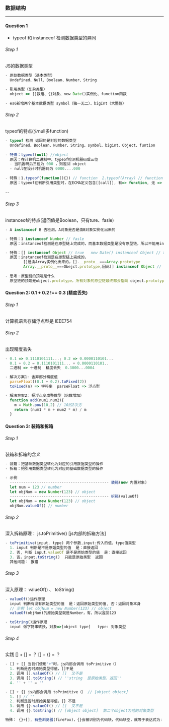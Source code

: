 ### 数据结构

---

#### Question 1
- typeof 和 instanceof 检测数据类型的异同
###### Step 1
JS的数据类型

```js
- 原始数据类型（基本类型）
  Undefined、Null、Boolean、Number、String
  
- 引用类型（复杂类型）
  object => []数组、{}对象、new Date()实例化、function函数
  
- es6新增两个基本数据类型 symbol（独一无二）、bigInt（大整性）
```

###### Step 2
typeof的特点(少null多function)
```js
- typeof 检测 返回的是对应的数据类型
  Undefined、Boolean、Number、String、symbol、bigint、Object、funtion
  
- 特殊：typeof(null) //object
  原因：在计算机二进制中，typeof检测机器码后三位
  - 当机器码后三位为 000 ，则返回 object
  - null在设计时机器码为 0000....000
  
- 特殊：1.typeof(function(){}) // function  2.typeof(Array) // function 
  原因：typeof在判断引用类型时，在ECMA定义包含[[call]], 有=> function, 无 => object
```
--
###### Step 3
instanceof的特点(返回值是Boolean，只有ture、fasle)
```js
- A instanceof B 去检测，A对象是否是由B对象实例化出来的

- 特殊：1 instanceof Number // fasle
  原因：instanceof检测是在原型链上完成的，而基本数据类型是没有原型链，所以不能用instanceof去检测基本数据类型

- 特殊：[] instanceof Object // true   new Date() instanceof Object // true
  原因：instanceof检测是在原型链上完成的，
        []是由Array实例化出来的，[].__proto__===Array.prototype
        Array.__proto__===Obejct.prototype,因此[] instanceof Object // true
        
- 思考：原型链的顶端是什么
  原型链的顶端是object.prototype。所有对象的原型链最终都会指向 object.prototype
```





#### Question 2: 0.1 + 0.2 !== 0.3 (精度丢失)
###### Step 1 
计算机语言存储浮点型是 IEEE754
###### Step 2 
出现精度丢失
```js
- 0.1 => 0.1110101111...; 0.2 => 0.0000110101...
  0.1 + 0.2 = 0.1110101111... + 0.0000110101..
  二进制 => 十进制  精度丢失  0.3000...0004

- 解决方案1: 舍弃部分精度值
  parseFloat((0.1 + 0.2).toFixed(2))
  toFixed(n) => 字符串  parseFloat => 浮点型

- 解决方案2: 把浮点变成整数型（倍数增加）
  function add(num1,num2){
    m = Math.pow(10,2) // 10的2次方
    return (num1 * m + num2 * m) / m
  }
```





#### Question 3: 装箱和拆箱
###### Step 1 
装箱和拆箱的含义
```js
- 装箱：把基础数据类型转化为对应的引用数据类型的操作
- 拆箱：把引用数据类型转化为对应的基础数据类型的操作

- 示例
  -------------------------------------------- 装箱(new 内置对象)
  let num = 123 // number
  let objNum = new Number(123) // object
  -------------------------------------------- 拆箱(valueOf)
  let objNum = new Number(123) // object
  objNum.valueOf() // number
```
###### Step 2 
深入拆箱原理： js.toPrimitive() [js内部的拆箱方法]
```js
- toPrimitive(input, type) 两个参数,input:传入的值、type值类型
  1. input 判断是不是原始类型的值  是：直接返回
  2. 否, 判断 input.valueOf 是不是原始类型的值  是：直接返回
  3. 否，input.toString()  只能是原始类型  返回
  其他问题： 报错
```
###### Step 3 
深入原理： valueOf() 、 toString()
```js
- valueOf()运作原理
  input 判断有没有原始类型的值  是：返回原始类型的值, 否：返回对象本身
  // 示例 let objNum = new Number(123) // object
  valueOf(objNum)的原始类型就是Number，有，所以返回123

- toString()运作原理
  input 做字符串转换，对象=>[object type]   type: 对象类型
```
###### Step 4 
实践 [] + [] = ？ [] + {} = ？
```js
- [] + [] 当我们使用"+"时，js内部会调用 toPrimitive（）
  1. 判断是否时原始类型得值，[]不是
  2. 调用 [].valueOf() // []  又不是
  3. 调用 [].toString() // ''string  是原始类型，返回''
  4. '' + '' = ''

- [] + {} js内部会调用 toPrimitive（） // [object object]
  1. [] // ''
  2. 判断是否时原始类型得值，{} 不是
  3. 调用 {}.valueOf() // []  又不是
  4. 调用 {}.toString() // [object object]  第二个object为他的对象类型

特殊： {}+[], 有些浏览器(fireFox)，{}会被识别为代码块，代码块空，就等于表达式为: + [] = 0
```







